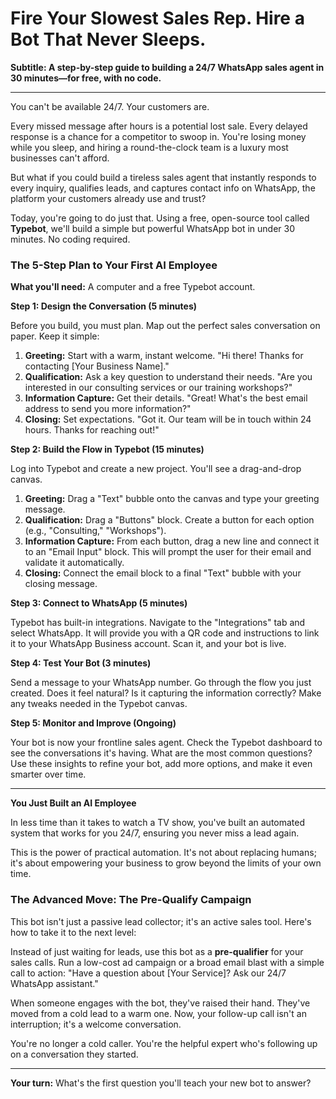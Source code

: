 # Fire Your Slowest Sales Rep. Hire a Bot That Never Sleeps.

**Subtitle: A step-by-step guide to building a 24/7 WhatsApp sales agent in 30 minutes—for free, with no code.**

---

You can't be available 24/7. Your customers are.

Every missed message after hours is a potential lost sale. Every delayed response is a chance for a competitor to swoop in. You're losing money while you sleep, and hiring a round-the-clock team is a luxury most businesses can't afford.

But what if you could build a tireless sales agent that instantly responds to every inquiry, qualifies leads, and captures contact info on WhatsApp, the platform your customers already use and trust?

Today, you're going to do just that. Using a free, open-source tool called **Typebot**, we'll build a simple but powerful WhatsApp bot in under 30 minutes. No coding required.

### The 5-Step Plan to Your First AI Employee

**What you'll need:** A computer and a free Typebot account.

**Step 1: Design the Conversation (5 minutes)**

Before you build, you must plan. Map out the perfect sales conversation on paper. Keep it simple:

1.  **Greeting:** Start with a warm, instant welcome. "Hi there! Thanks for contacting [Your Business Name]."
2.  **Qualification:** Ask a key question to understand their needs. "Are you interested in our consulting services or our training workshops?"
3.  **Information Capture:** Get their details. "Great! What's the best email address to send you more information?"
4.  **Closing:** Set expectations. "Got it. Our team will be in touch within 24 hours. Thanks for reaching out!"

**Step 2: Build the Flow in Typebot (15 minutes)**

Log into Typebot and create a new project. You'll see a drag-and-drop canvas.

1.  **Greeting:** Drag a "Text" bubble onto the canvas and type your greeting message.
2.  **Qualification:** Drag a "Buttons" block. Create a button for each option (e.g., "Consulting," "Workshops").
3.  **Information Capture:** From each button, drag a new line and connect it to an "Email Input" block. This will prompt the user for their email and validate it automatically.
4.  **Closing:** Connect the email block to a final "Text" bubble with your closing message.

**Step 3: Connect to WhatsApp (5 minutes)**

Typebot has built-in integrations. Navigate to the "Integrations" tab and select WhatsApp. It will provide you with a QR code and instructions to link it to your WhatsApp Business account. Scan it, and your bot is live.

**Step 4: Test Your Bot (3 minutes)**

Send a message to your WhatsApp number. Go through the flow you just created. Does it feel natural? Is it capturing the information correctly? Make any tweaks needed in the Typebot canvas.

**Step 5: Monitor and Improve (Ongoing)**

Your bot is now your frontline sales agent. Check the Typebot dashboard to see the conversations it's having. What are the most common questions? Use these insights to refine your bot, add more options, and make it even smarter over time.

---

**You Just Built an AI Employee**

In less time than it takes to watch a TV show, you've built an automated system that works for you 24/7, ensuring you never miss a lead again.

This is the power of practical automation. It's not about replacing humans; it's about empowering your business to grow beyond the limits of your own time.

### The Advanced Move: The Pre-Qualify Campaign

This bot isn't just a passive lead collector; it's an active sales tool. Here's how to take it to the next level:

Instead of just waiting for leads, use this bot as a **pre-qualifier** for your sales calls. Run a low-cost ad campaign or a broad email blast with a simple call to action: "Have a question about [Your Service]? Ask our 24/7 WhatsApp assistant."

When someone engages with the bot, they've raised their hand. They've moved from a cold lead to a warm one. Now, your follow-up call isn't an interruption; it's a welcome conversation.

You're no longer a cold caller. You're the helpful expert who's following up on a conversation they started.

---

**Your turn:** What's the first question you'll teach your new bot to answer?

